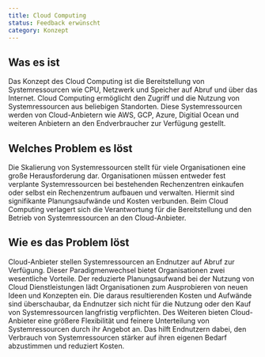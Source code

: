 ```yaml
---
title: Cloud Computing
status: Feedback erwünscht
category: Konzept
---
```


## Was es ist
Das Konzept des Cloud Computing ist die Bereitstellung von Systemressourcen wie CPU, Netzwerk und Speicher auf Abruf und über das Internet.
Cloud Computing ermöglicht den Zugriff und die Nutzung von Systemressourcen aus beliebigen Standorten.
Diese Systemressourcen werden von Cloud-Anbietern wie AWS, GCP, Azure, Digitial Ocean und weiteren Anbietern an den Endverbraucher zur Verfügung gestellt.

## Welches Problem es löst
Die Skalierung von Systemressourcen stellt für viele Organisationen eine große Herausforderung dar.
Organisationen müssen entweder fest verplante Systemressourcen bei bestehenden Rechenzentren einkaufen oder selbst ein Rechenzentrum aufbauen und verwalten.
Hiermit sind signifikante Planungsaufwände und Kosten verbunden.
Beim Cloud Computing verlagert sich die Verantwortung für die Bereitstellung und den Betrieb von Systemressourcen an den Cloud-Anbieter.

## Wie es das Problem löst
Cloud-Anbieter stellen Systemressourcen an Endnutzer auf Abruf zur Verfügung.
Dieser Paradigmenwechsel bietet Organisationen zwei wesentliche Vorteile.
Der reduzierte Planungsaufwand bei der Nutzung von Cloud Dienstleistungen lädt Organisationen zum Ausprobieren von neuen Ideen und Konzepten ein.
Die daraus resultierenden Kosten und Aufwände sind überschaubar, da Endnutzer sich nicht für die Nutzung oder den Kauf von Systemressourcen langfristig verpflichten.
Des Weiteren bieten Cloud-Anbieter eine größere Flexibilität und feinere Unterteilung von Systemressourcen durch ihr Angebot an.
Das hilft Endnutzern dabei, den Verbrauch von Systemressourcen stärker auf ihren eigenen Bedarf abzustimmen und reduziert Kosten.
